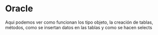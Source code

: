# Oracle
Aqui podemos ver como funcionan los tipo objeto, la creación de tablas, métodos, como se insertan datos en las tablas y como se hacen selects
